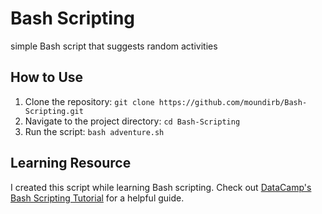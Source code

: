 # Bash Scripting 
simple Bash script that suggests random activities

## How to Use

1. Clone the repository: `git clone https://github.com/moundirb/Bash-Scripting.git`
2. Navigate to the project directory: `cd Bash-Scripting`
3. Run the script: `bash adventure.sh`

## Learning Resource

I created this script while learning Bash scripting. Check out [DataCamp's Bash Scripting Tutorial](https://www.datacamp.com/tutorial/how-to-write-bash-script-tutorial) for a helpful guide.
